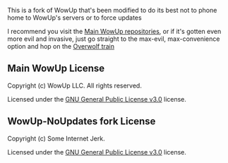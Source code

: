 
This is a fork of WowUp that's been modified to do its best not to phone home to WowUp's servers or to force updates

I recommend you visit the [Main WowUp repositories](https://github.com/WowUp/), or if it's gotten even more evil and invasive, just go straight to the max-evil, max-convenience option and hop on the [Overwolf train](https://download.curseforge.com/)


## Main WowUp License
Copyright (c) WowUp LLC. All rights reserved.

Licensed under the [GNU General Public License v3.0](https://github.com/WowUp/WowUp/blob/master/LICENSE) license.

## WowUp-NoUpdates fork License
Copyright (c) Some Internet Jerk.

Licensed under the [GNU General Public License v3.0](https://github.com/WowUp/WowUp/blob/master/LICENSE) license.
